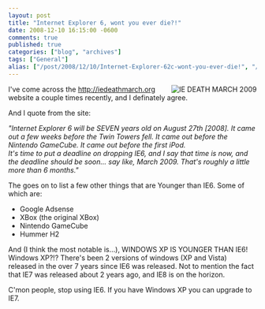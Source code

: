 ```yaml
---
layout: post
title: "Internet Explorer 6, wont you ever die?!"
date: 2008-12-10 16:15:00 -0600
comments: true
published: true
categories: ["blog", "archives"]
tags: ["General"]
alias: ["/post/2008/12/10/Internet-Explorer-62c-wont-you-ever-die!", "/post/2008/12/10/internet-explorer-62c-wont-you-ever-die!"]
---
```

<!-- more -->
<p>
<a href="http://iedeathmarch.org"><img src="/images/postsiedeathmarch2009badge.png" border="0" alt="IE DEATH MARCH 2009" align="right" /></a>I&#39;ve come across the <a href="http://iedeathmarch.org">http://iedeathmarch.org</a> website a couple times recently, and I definately agree.
</p>
<p>
And I quote from the site:
</p>
<p>
<em>&quot;Internet Explorer 6 will be SEVEN years old on August 27th [2008]. It came out a few weeks before the Twin Towers fell. It came out before the Nintendo GameCube. It came out before the first iPod.<br />
It&#39;s time to put a deadline on dropping IE6, and I say that time is now, and the deadline should be soon... say like, March 2009. That&#39;s roughly a little more than 6 months.&quot; </em>
</p>
<p>
The goes on to list a few other things that are Younger than IE6. Some of which are:
</p>
<ul>
	<li>Google Adsense</li>
	<li>XBox (the original XBox)</li>
	<li>Nintendo GameCube</li>
	<li>Hummer H2</li>
</ul>
<p>
And (I think the most notable is...), WINDOWS XP IS YOUNGER THAN IE6! Windows XP?!? There&#39;s been 2 versions of windows (XP and Vista) released in the over 7 years since IE6 was released. Not to mention the fact that IE7 was released about 2 years ago, and IE8 is on the horizon.
</p>
<p>
C&#39;mon people, stop using IE6. If you have Windows XP you can upgrade to IE7.
</p>
